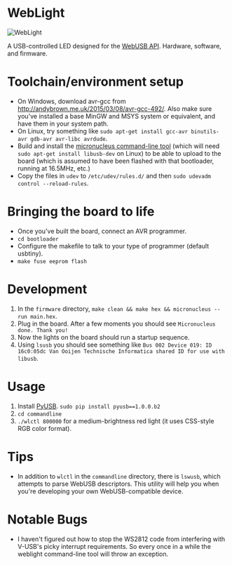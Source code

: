 # WebLight

![WebLight](https://sowbug.github.io/weblight/img/IMG_20151021_141538.jpg)

A USB-controlled LED designed for the
[WebUSB API](https://reillyeon.github.io/webusb/). Hardware, software, and
firmware.

Toolchain/environment setup
===

* On Windows, download avr-gcc from
http://andybrown.me.uk/2015/03/08/avr-gcc-492/. Also make sure you've installed
a base MinGW and MSYS system or equivalent, and have them in your system path.
* On Linux, try something like `sudo apt-get install gcc-avr binutils-avr gdb-avr avr-libc avrdude`.
* Build and install the [micronucleus command-line tool](https://github.com/micronucleus/micronucleus/tree/master/commandline) (which will need `sudo apt-get install libusb-dev` on Linux) to be able to upload to the board (which is assumed to have been flashed with that bootloader, running at 16.5MHz, etc.)
* Copy the files in `udev` to `/etc/udev/rules.d/` and then `sudo udevadm control --reload-rules`.

Bringing the board to life
===

* Once you've built the board, connect an AVR programmer.
* `cd bootloader`
* Configure the makefile to talk to your type of programmer (default usbtiny).
* `make fuse eeprom flash`

Development
===

1. In the `firmware` directory, `make clean && make hex && micronucleus --run main.hex`.
1. Plug in the board. After a few moments you should see `Micronucleus done. Thank you!`
1. Now the lights on the board should run a startup sequence.
1. Using `lsusb` you should see something like `Bus 002 Device 019: ID 16c0:05dc Van Ooijen Technische Informatica shared ID for use with libusb`.

Usage
===

1. Install [PyUSB](http://walac.github.io/pyusb/). `sudo pip install
pyusb==1.0.0.b2`
2. `cd commandline`
3. `./wlctl 800000` for a medium-brightness red light (it uses
CSS-style RGB color format).

Tips
===

* In addition to `wlctl` in the `commandline` directory, there is
`lswusb`, which attempts to parse WebUSB descriptors. This utility
will help you when you're developing your own WebUSB-compatible device.

Notable Bugs
===

* I haven't figured out how to stop the WS2812 code from interfering
  with V-USB's picky interrupt requirements. So every once in a while
  the weblight command-line tool will throw an exception.
